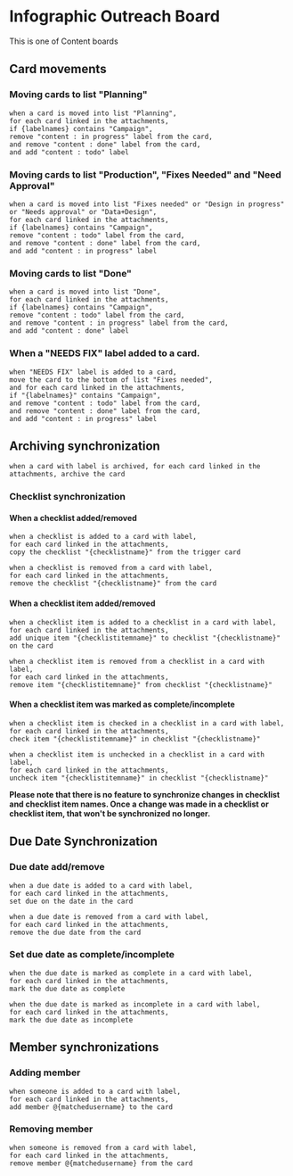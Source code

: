 # Infographic Outreach Board
This is one of Content boards

## Card movements
### Moving cards to list "Planning"
```
when a card is moved into list "Planning", 
for each card linked in the attachments, 
if {labelnames} contains "Campaign", 
remove "content : in progress" label from the card, 
and remove "content : done" label from the card, 
and add "content : todo" label
```

### Moving cards to list "Production", "Fixes Needed" and "Need Approval"
```
when a card is moved into list "Fixes needed" or "Design in progress" or "Needs approval" or "Data+Design", 
for each card linked in the attachments, 
if {labelnames} contains "Campaign", 
remove "content : todo" label from the card, 
and remove "content : done" label from the card, 
and add "content : in progress" label
```

### Moving cards to list "Done"
```
when a card is moved into list "Done", 
for each card linked in the attachments, 
if {labelnames} contains "Campaign", 
remove "content : todo" label from the card, 
and remove "content : in progress" label from the card, 
and add "content : done" label
```

### When a "NEEDS FIX" label added to a card.
```
when "NEEDS FIX" label is added to a card, 
move the card to the bottom of list "Fixes needed", 
and for each card linked in the attachments, 
if "{labelnames}" contains "Campaign", 
and remove "content : todo" label from the card, 
and remove "content : done" label from the card, 
and add "content : in progress" label
``` 



## Archiving synchronization
```
when a card with label is archived, for each card linked in the attachments, archive the card
```

### Checklist synchronization
#### When a checklist added/removed
```
when a checklist is added to a card with label, 
for each card linked in the attachments, 
copy the checklist "{checklistname}" from the trigger card
```

```
when a checklist is removed from a card with label, 
for each card linked in the attachments, 
remove the checklist "{checklistname}" from the card
```

#### When a checklist item added/removed
```
when a checklist item is added to a checklist in a card with label, 
for each card linked in the attachments,
add unique item "{checklistitemname}" to checklist "{checklistname}" on the card
```

```
when a checklist item is removed from a checklist in a card with label, 
for each card linked in the attachments,
remove item "{checklistitemname}" from checklist "{checklistname}"
```

#### When a checklist item was marked as complete/incomplete
```
when a checklist item is checked in a checklist in a card with label, 
for each card linked in the attachments, 
check item "{checklistitemname}" in checklist "{checklistname}"
```

```
when a checklist item is unchecked in a checklist in a card with label, 
for each card linked in the attachments, 
uncheck item "{checklistitemname}" in checklist "{checklistname}"
```

**Please note that there is no feature to synchronize changes in checklist and checklist item names. Once a change was made in a checklist or checklist item, that won't be synchronized no longer.**


## Due Date Synchronization
### Due date add/remove
```
when a due date is added to a card with label, 
for each card linked in the attachments, 
set due on the date in the card
```

```
when a due date is removed from a card with label, 
for each card linked in the attachments, 
remove the due date from the card
```

### Set due date as complete/incomplete
```
when the due date is marked as complete in a card with label, 
for each card linked in the attachments, 
mark the due date as complete
```

```
when the due date is marked as incomplete in a card with label, 
for each card linked in the attachments, 
mark the due date as incomplete
```

## Member synchronizations
### Adding member
```
when someone is added to a card with label, 
for each card linked in the attachments, 
add member @{matchedusername} to the card
```

### Removing member
```
when someone is removed from a card with label, 
for each card linked in the attachments, 
remove member @{matchedusername} from the card
```